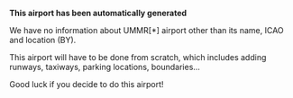 **This airport has been automatically generated**

We have no information about UMMR[*] airport other than its name, ICAO and location (BY).

This airport will have to be done from scratch, which includes adding runways, taxiways, parking locations, boundaries...

Good luck if you decide to do this airport!